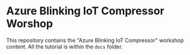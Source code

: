# Azure Blinking IoT Compressor Worshop

This repository contains the "Azure Blinking IoT Compressor" workshop content.
All the tutorial is within the `docs` folder.
